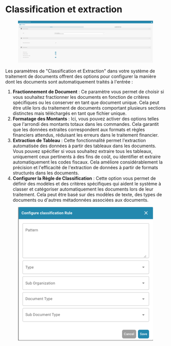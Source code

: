 # Classification et extraction

<figure><img src="../../../../.gitbook/assets/Bildschirmfoto%202024-05-08%20um%2011.10.49.png" alt=""><figcaption></figcaption></figure>

Les paramètres de "Classification et Extraction" dans votre système de traitement de documents offrent des options pour configurer la manière dont les documents sont automatiquement traités à l'entrée :

1. **Fractionnement de Document** : Ce paramètre vous permet de choisir si vous souhaitez fractionner les documents en fonction de critères spécifiques ou les conserver en tant que document unique. Cela peut être utile lors du traitement de documents comportant plusieurs sections distinctes mais téléchargés en tant que fichier unique.
2. **Formatage des Montants** : Ici, vous pouvez activer des options telles que l'arrondi des montants totaux dans les commandes. Cela garantit que les données extraites correspondent aux formats et règles financiers attendus, réduisant les erreurs dans le traitement financier.
3. **Extraction de Tableau** : Cette fonctionnalité permet l'extraction automatisée des données à partir des tableaux dans les documents. Vous pouvez spécifier si vous souhaitez extraire tous les tableaux, uniquement ceux pertinents à des fins de coût, ou identifier et extraire automatiquement les codes fiscaux. Cela améliore considérablement la précision et l'efficacité de l'extraction de données à partir de formats structurés dans les documents.
4. **Configurer la Règle de Classification** : Cette option vous permet de définir des modèles et des critères spécifiques qui aident le système à classer et catégoriser automatiquement les documents lors de leur traitement. Cela peut être basé sur des modèles de texte, des types de documents ou d'autres métadonnées associées aux documents.

<figure><img src="../../../../.gitbook/assets/Bildschirmfoto%202024-05-08%20um%2011.11.10.png" alt=""><figcaption></figcaption></figure>
